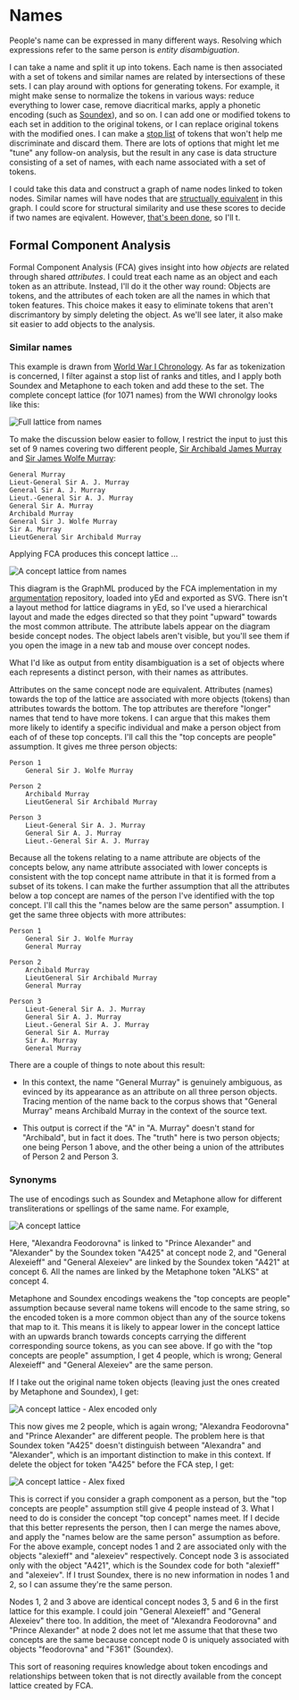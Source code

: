 # Names

People's name can be expressed in many different ways. Resolving which expressions refer to the same person is _entity disambiguation_.

I can take a name and split it up into tokens. Each name is then associated with a set of tokens and similar names are related by intersections of
these sets. I can play around with options for generating tokens. For example, it might make sense to normalize the tokens in various ways: reduce everything
to lower case, remove diacritical marks, apply a phonetic encoding (such as [Soundex](https://en.wikipedia.org/wiki/Soundex)), and so on.
I can add one or modified tokens to each set in addition to the original tokens, or I can replace original tokens with the modified ones.
I can make a [stop list](https://en.wikipedia.org/wiki/Stop_word) of tokens that won't help me discriminate and discard them.
There are lots of options that might let me "tune" any follow-on analysis, but the result in any case is data structure consisting of a set of names,
with each name associated with a set of tokens. 

I could take this data and construct a graph of name nodes linked to token nodes.
Similar names will have nodes that are [structually equivalent](https://en.wikipedia.org/wiki/Similarity_(network_science)#Structural_equivalence) in this graph.
I could score for structural similarity and use these scores to decide if two names are eqivalent. However, [that's been done](https://github.com/dstl/muc3/wiki/Extracted-Information#people),
so I'll t.

## Formal Component Analysis

Formal Component Analysis (FCA) gives insight into how _objects_ are related through shared _attributes_. I could treat each name as an object and each
token as an attribute. Instead, I'll do it the other way round: Objects are tokens, and the attributes of each token are all the names in which 
that token features. This choice makes it easy to eliminate tokens that aren't discrimantory by simply deleting the object. As we'll see later,
it also make sit easier to add objects to the analysis.

### Similar names

This example is drawn from [World War I Chronology](https://tigersmuseum.github.io/history/docs/ww1.html). As far as tokenization is concerned,
I filter against a stop list of ranks and titles, and I apply both Soundex and Metaphone to each token and add these to the set.
The complete concept lattice (for 1071 names) from the WWI chronolgy looks like this:

![Full lattice from names](names-full.svg)

To make the discussion below easier to follow, I restrict the input to just this set of 9 names covering two different people,
[Sir Archibald James Murray](https://en.wikipedia.org/wiki/Archibald_Murray) and [Sir James Wolfe Murray](https://en.wikipedia.org/wiki/James_Wolfe_Murray):

    General Murray
    Lieut-General Sir A. J. Murray
    General Sir A. J. Murray
    Lieut.-General Sir A. J. Murray
    General Sir A. Murray
    Archibald Murray
    General Sir J. Wolfe Murray
    Sir A. Murray
    LieutGeneral Sir Archibald Murray
	

Applying FCA produces this concept lattice ...
 
![A concept lattice from names](names-fca1.svg)
 
This diagram is the GraphML produced by the FCA implementation in my [argumentation](https://github.com/knoxa/argumentation/tree/main) repository, loaded into yEd and exported as SVG.
There isn't a layout method for lattice diagrams in yEd, so I've used a hierarchical layout and made the edges directed so that they point "upward" towards the most common attribute.
The attribute labels appear on the diagram beside concept nodes. The object labels aren't visible, but you'll see them if you open the image in a new tab and mouse over concept nodes.

What I'd like as output from entity disambiguation is a set of objects where each represents a distinct person, with their names as attributes.

Attributes on the same concept node are equivalent.
Attributes (names) towards the top of the lattice are associated with more objects (tokens) than attributes towards the bottom.
The top attributes are therefore "longer" names that tend to have more tokens.
I can argue that this makes them more likely to identify a specific individual and make a person object from each of of these top concepts.
I'll call this the "top concepts are people" assumption.
It gives me three person objects:

	Person 1
		General Sir J. Wolfe Murray
		
	Person 2
		Archibald Murray
		LieutGeneral Sir Archibald Murray

	Person 3
		Lieut-General Sir A. J. Murray
		General Sir A. J. Murray
		Lieut.-General Sir A. J. Murray

Because all the tokens relating to a name attribute are objects of the concepts below,
any name attribute associated with lower concepts is consistent with the top concept name attribute in that it is formed from a subset of its tokens.
I can make the further assumption that all the attributes below a top concept are names of the person I've identified with the top concept. 
I'll call this the "names below are the same person" assumption.
I get the same three objects with more attributes:

	Person 1
		General Sir J. Wolfe Murray
		General Murray
		
	Person 2
		Archibald Murray
		LieutGeneral Sir Archibald Murray
		General Murray

	Person 3
		Lieut-General Sir A. J. Murray
		General Sir A. J. Murray
		Lieut.-General Sir A. J. Murray
		General Sir A. Murray
		Sir A. Murray
		General Murray

There are a couple of things to note about this result:

* In this context, the name "General Murray" is genuinely ambiguous, as evinced by its appearance as an attribute on all three person objects.
Tracing mention of the name back to the corpus shows that "General Murray" means Archibald Murray in the context of the source text.

* This output is correct if the "A" in "A. Murray" doesn't stand for "Archibald", but in fact it does. The "truth" here is two person objects; one being Person 1 above,
and the other being a union of the attributes of Person 2 and Person 3.

### Synonyms

The use of encodings such as Soundex and Metaphone allow for different transliterations or spellings of the same name. For example,

![A concept lattice](names-alex.svg)

Here, "Alexandra Feodorovna" is linked to "Prince Alexander" and "Alexander" by the Soundex token "A425" at concept node 2, and "General Alexeieff"
and "General Alexeiev" are linked by the Soundex token "A421" at concept 6. All the names are linked by the Metaphone token "ALKS" at concept 4.

Metaphone and Soundex encodings weakens the "top concepts are people" assumption because
several name tokens will encode to the same string, so the encoded token is a more common object than any of the source tokens that map to it.
This means it is likely to appear lower in the concept lattice with an upwards branch towards concepts carrying the different corresponding source tokens,
as you can see above. If go with the "top concepts are people" assumption, I get 4 people, which is wrong; General Alexeieff" and "General Alexeiev" are the same person.

If I take out the original name token objects (leaving just the ones created by Metaphone and Soundex), I get:

![A concept lattice - Alex encoded only](names-alex-code.svg)

This now gives me 2 people, which is again wrong; "Alexandra Feodorovna" and "Prince Alexander" are different people. The problem here is that
Soundex token "A425" doesn't distinguish between "Alexandra" and "Alexander", which is an important distinction to make in this context. If delete
the object for token "A425" before the FCA step, I get:

![A concept lattice - Alex fixed](names-alex-fix.svg)

This is correct if you consider a graph component as a person, but the "top concepts are people" assumption still give 4 people instead of 3.
What I need to do is consider the concept "top concept" names meet. If I decide that this better represents the person, then I
can merge the names above, and apply the "names below are the same person" assumption as before. For the above example, concept nodes 1 and 2
are associated only with the objects "alexieff" and "alexeiev" respectively. Concept node 3 is associated only with the object "A421", which
is the Soundex code for both "alexieff" and "alexeiev".
If I trust Soundex, there is no new information in nodes 1 and 2, so I can assume they're the same person.

Nodes 1, 2 and 3 above are identical concept nodes 3, 5 and 6 in the first lattice for this example. I could join "General Alexeieff"
and "General Alexeiev" there too.
In addition, the meet of "Alexandra Feodorovna" and "Prince Alexander" at node 2 does not let me assume that that these two concepts are the same
because concept node 0 is uniquely associated with objects "feodorovna" and "F361" (Soundex).

This sort of reasoning requires knowledge about token encodings and relationships between token that is not directly available from the concept lattice 
created by FCA. 
